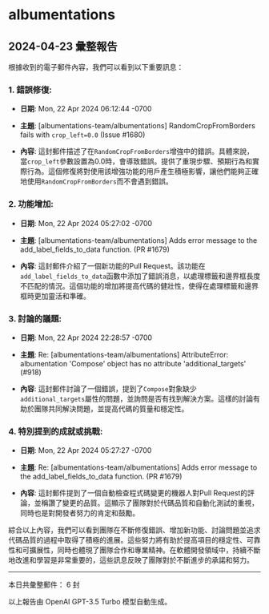 # albumentations

## 2024-04-23 彙整報告

根據收到的電子郵件內容，我們可以看到以下重要訊息：



### 1. 錯誤修復:

- **日期**: Mon, 22 Apr 2024 06:12:44 -0700

- **主題**: [albumentations-team/albumentations] RandomCropFromBorders fails with `crop_left=0.0` (Issue #1680)

- **內容**: 這封郵件描述了在`RandomCropFromBorders`增強中的錯誤。具體來說，當`crop_left`參數設置為0.0時，會導致錯誤。提供了重現步驟、預期行為和實際行為。這個修復將對使用該增強功能的用戶產生積極影響，讓他們能夠正確地使用`RandomCropFromBorders`而不會遇到錯誤。



### 2. 功能增加:

- **日期**: Mon, 22 Apr 2024 05:27:02 -0700

- **主題**: [albumentations-team/albumentations] Adds error message to the add_label_fields_to_data function. (PR #1679)

- **內容**: 這封郵件介紹了一個新功能的Pull Request。該功能在`add_label_fields_to_data`函數中添加了錯誤消息，以處理標籤和邊界框長度不匹配的情況。這個功能的增加將提高代碼的健壯性，使得在處理標籤和邊界框時更加靈活和準確。



### 3. 討論的議題:

- **日期**: Mon, 22 Apr 2024 22:28:57 -0700

- **主題**: Re: [albumentations-team/albumentations] AttributeError: albumentation 'Compose' object has no attribute 'additional_targets' (#918)

- **內容**: 這封郵件討論了一個錯誤，提到了`Compose`對象缺少`additional_targets`屬性的問題，並詢問是否有找到解決方案。這樣的討論有助於團隊共同解決問題，並提高代碼的質量和穩定性。



### 4. 特別提到的成就或挑戰:

- **日期**: Mon, 22 Apr 2024 05:27:27 -0700

- **主題**: Re: [albumentations-team/albumentations] Adds error message to the add_label_fields_to_data function. (PR #1679)

- **內容**: 這封郵件提到了一個自動檢查程式碼變更的機器人對Pull Request的評論，並稱讚了變更的品質。這顯示了團隊對於代碼品質和自動化測試的重視，同時也是對開發者努力的肯定和鼓勵。



綜合以上內容，我們可以看到團隊在不斷修復錯誤、增加新功能、討論問題並追求代碼品質的過程中取得了積極的進展。這些努力將有助於提高項目的穩定性、可靠性和可擴展性，同時也體現了團隊合作和專業精神。在軟體開發領域中，持續不斷地改進和學習是非常重要的，這些訊息反映了團隊對於不斷進步的承諾和努力。



---



本日共彙整郵件： 6 封



以上報告由 OpenAI GPT-3.5 Turbo 模型自動生成。